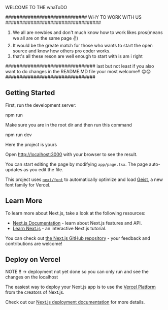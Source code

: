 WELCOME TO THE whaToDO 

#############################  WHY TO WORK WITH US ##################################

1. We all are newbies and don't much know how to work likes pros(means we all are on the same page ✌️)
2. It would be the greate match for those who wants to start the open source and know how others pro coder works.
3. that's all these reson are well enough to start with is am i right

################################
last but not least if you also want to do changes in the README.MD file your most welcome!! 😊😊 
################################

## Getting Started

First, run the development server:

npm run 

Make sure you are in the root dir and then run this command

npm run dev

Here the project is yours

Open [http://localhost:3000](http://localhost:3000) with your browser to see the result.

You can start editing the page by modifying `app/page.tsx`. The page auto-updates as you edit the file.

This project uses [`next/font`](https://nextjs.org/docs/app/building-your-application/optimizing/fonts) to automatically optimize and load [Geist](https://vercel.com/font), a new font family for Vercel.

## Learn More

To learn more about Next.js, take a look at the following resources:

- [Next.js Documentation](https://nextjs.org/docs) - learn about Next.js features and API.
- [Learn Next.js](https://nextjs.org/learn) - an interactive Next.js tutorial.

You can check out [the Next.js GitHub repository](https://github.com/vercel/next.js) - your feedback and contributions are welcome!

## Deploy on Vercel

NOTE !! -> deployment not yet done so you can only run and see the changes on the localhost

The easiest way to deploy your Next.js app is to use the [Vercel Platform](https://vercel.com/new?utm_medium=default-template&filter=next.js&utm_source=create-next-app&utm_campaign=create-next-app-readme) from the creators of Next.js.

Check out our [Next.js deployment documentation](https://nextjs.org/docs/app/building-your-application/deploying) for more details.
